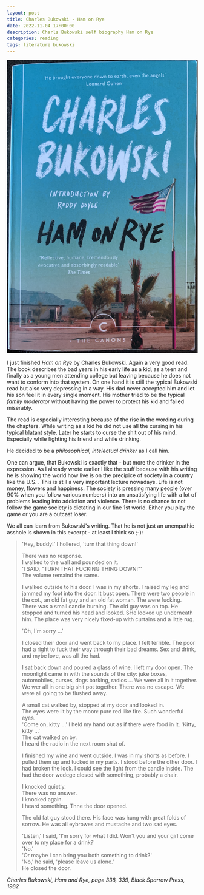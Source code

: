 ```yaml
---
layout: post
title: Charles Bukowski - Ham on Rye
date: 2022-11-04 17:00:00
description: Charls Bukowski self biography Ham on Rye
categories: reading
tags: literature bukowski
---
```


![Ham on Rye](/assets/images/ham-on-rye-charles-bukowski.png)

I just finished *Ham on Rye* by Charles Bukowski. Again a very good read. The book describes the bad years in his early life as a kid, as a teen and finally as a young men attending college but leaving because he does not want to conform into that system. On one hand it is still the typical Bukowski read but also very depressing in a way. His dad never accepted him and let his son feel it in every single moment. His mother tried to be the typical *family moderator* without having the power to protect his kid and failed miserably. 

The read is especially interesting because of the rise in the wording during the chapters. While writing as a kid he did not use all the cursing in his typical blatant style. Later he starts to curse the shit out of his mind. Especially while fighting his friend and while drinking. 

He decided to be a *philosophical, intelectual drinker* as I call him.

One can argue, that Bukowski is exactly that - but more the drinker in the expression. As I already wrote earlier I like the stuff because with his writing he is showing the world how live is on the precipice of society in a country like the U.S. . This is still a very important lecture nowadays. Life is not money, flowers and happiness. The society is pressing many people (over 90% when you follow various numbers) into an unsatisfying life with a lot of problems leading into addiction and violence. There is no chance to not follow the game society is dictating in our fine 1st world. Either you play the game or you are a outcast loser. 

We all can learn from Bukowski's writing. That he is not just an unempathic asshole is shown in this excerpt - at least I think so ;-):

> <p>'Hey, buddy!' I hollered, 'turn that thing down!'</p>
> There was no response.<br>
> I walked to the wall and pounded on it.<br>
> 'I SAID, "TURN THAT FUCKING THING DOWN!"'<br>
> The volume remaind the same.<br>
> <p>I walked outside to his door. I was in my shorts. I raised my leg and jammed my foot into the door. It bust open. There were two people in the cot., an old fat guy and an old fat woman. The were fucking. There was a small candle burning. The old guy was on top. He stopped and turned his head and looked. SHe looked up underneath him. The place was very nicely fixed-up with curtains and a little rug.</p>
> 'Oh, I'm sorry ...'<br>
> <p>I closed their door and went back to my place. I felt terrible. The poor had a right to fuck their way through their bad dreams. Sex and drink, and mybe love, was all the had.</p>
> <p>I sat back down and poured a glass of wine. I left my door open. The moonlight came in with the sounds of the city: juke boxes, automobiles, curses, dogs barking, radios ... We were all in it together. We wer all in one big shit pot together. There was no escape. We were all going to be flushed away.</p>
> A small cat walked by, stopped at my door and looked in.<br>
> The eyes were lit by the moon: pure red like fire. Such wonderful eyes.<br>
> 'Come on, kitty ...' I held my hand out as if there were food in it. 'Kitty, kitty ...'<br>
> The cat walked on by.<br>
> I heard the radio in the next room shut of.<br>
> <p>I finished my wine and went outside. I was in my shorts as before. I pulled them up and tucked in my parts. I stood before the other door. I had broken the lock. I could see the light from the candle inside. The had the door wedege closed with something, probably a chair.</p>
> I knocked quietly.<br>
> There was no answer.<br>
> I knocked again. <br>
> I heard something. Thne the door opened.<br>
> <p>The old fat guy stood there. His face was hung with great folds of sorrow. He was all eybrowes and mustache and two sad eyes.</p>
> 'Listen,' I said, 'I'm sorry for what I did. Won't you and your girl come over to my place for a drink?'<br>
> 'No.'<br>
> 'Or maybe I can bring you both something to drink?'<br>
> 'No,' he said, 'please leave us alone.'<br>
> He closed the door.<br>

*Charles Bukowski, Ham and Rye, page 338, 339, Black Sparrow Press, 1982*


